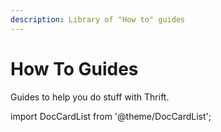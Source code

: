 ```yaml
---
description: Library of "How to" guides
---
```


# How To Guides

Guides to help you do stuff with Thrift.

import DocCardList from '@theme/DocCardList';

<DocCardList />
